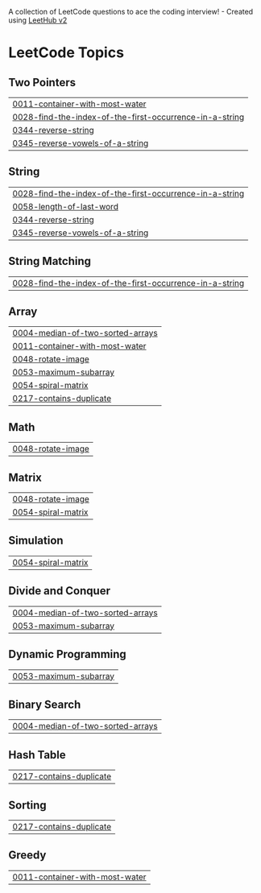 A collection of LeetCode questions to ace the coding interview! - Created using [LeetHub v2](https://github.com/arunbhardwaj/LeetHub-2.0)
<!---LeetCode Topics Start-->
# LeetCode Topics
## Two Pointers
|  |
| ------- |
| [0011-container-with-most-water](https://github.com/Raja-Muhammad-Bilal-Arshad/Leetcodes_Daily/tree/master/0011-container-with-most-water) |
| [0028-find-the-index-of-the-first-occurrence-in-a-string](https://github.com/Raja-Muhammad-Bilal-Arshad/Leetcodes_Daily/tree/master/0028-find-the-index-of-the-first-occurrence-in-a-string) |
| [0344-reverse-string](https://github.com/Raja-Muhammad-Bilal-Arshad/Leetcodes_Daily/tree/master/0344-reverse-string) |
| [0345-reverse-vowels-of-a-string](https://github.com/Raja-Muhammad-Bilal-Arshad/Leetcodes_Daily/tree/master/0345-reverse-vowels-of-a-string) |
## String
|  |
| ------- |
| [0028-find-the-index-of-the-first-occurrence-in-a-string](https://github.com/Raja-Muhammad-Bilal-Arshad/Leetcodes_Daily/tree/master/0028-find-the-index-of-the-first-occurrence-in-a-string) |
| [0058-length-of-last-word](https://github.com/Raja-Muhammad-Bilal-Arshad/Leetcodes_Daily/tree/master/0058-length-of-last-word) |
| [0344-reverse-string](https://github.com/Raja-Muhammad-Bilal-Arshad/Leetcodes_Daily/tree/master/0344-reverse-string) |
| [0345-reverse-vowels-of-a-string](https://github.com/Raja-Muhammad-Bilal-Arshad/Leetcodes_Daily/tree/master/0345-reverse-vowels-of-a-string) |
## String Matching
|  |
| ------- |
| [0028-find-the-index-of-the-first-occurrence-in-a-string](https://github.com/Raja-Muhammad-Bilal-Arshad/Leetcodes_Daily/tree/master/0028-find-the-index-of-the-first-occurrence-in-a-string) |
## Array
|  |
| ------- |
| [0004-median-of-two-sorted-arrays](https://github.com/Raja-Muhammad-Bilal-Arshad/Leetcodes_Daily/tree/master/0004-median-of-two-sorted-arrays) |
| [0011-container-with-most-water](https://github.com/Raja-Muhammad-Bilal-Arshad/Leetcodes_Daily/tree/master/0011-container-with-most-water) |
| [0048-rotate-image](https://github.com/Raja-Muhammad-Bilal-Arshad/Leetcodes_Daily/tree/master/0048-rotate-image) |
| [0053-maximum-subarray](https://github.com/Raja-Muhammad-Bilal-Arshad/Leetcodes_Daily/tree/master/0053-maximum-subarray) |
| [0054-spiral-matrix](https://github.com/Raja-Muhammad-Bilal-Arshad/Leetcodes_Daily/tree/master/0054-spiral-matrix) |
| [0217-contains-duplicate](https://github.com/Raja-Muhammad-Bilal-Arshad/Leetcodes_Daily/tree/master/0217-contains-duplicate) |
## Math
|  |
| ------- |
| [0048-rotate-image](https://github.com/Raja-Muhammad-Bilal-Arshad/Leetcodes_Daily/tree/master/0048-rotate-image) |
## Matrix
|  |
| ------- |
| [0048-rotate-image](https://github.com/Raja-Muhammad-Bilal-Arshad/Leetcodes_Daily/tree/master/0048-rotate-image) |
| [0054-spiral-matrix](https://github.com/Raja-Muhammad-Bilal-Arshad/Leetcodes_Daily/tree/master/0054-spiral-matrix) |
## Simulation
|  |
| ------- |
| [0054-spiral-matrix](https://github.com/Raja-Muhammad-Bilal-Arshad/Leetcodes_Daily/tree/master/0054-spiral-matrix) |
## Divide and Conquer
|  |
| ------- |
| [0004-median-of-two-sorted-arrays](https://github.com/Raja-Muhammad-Bilal-Arshad/Leetcodes_Daily/tree/master/0004-median-of-two-sorted-arrays) |
| [0053-maximum-subarray](https://github.com/Raja-Muhammad-Bilal-Arshad/Leetcodes_Daily/tree/master/0053-maximum-subarray) |
## Dynamic Programming
|  |
| ------- |
| [0053-maximum-subarray](https://github.com/Raja-Muhammad-Bilal-Arshad/Leetcodes_Daily/tree/master/0053-maximum-subarray) |
## Binary Search
|  |
| ------- |
| [0004-median-of-two-sorted-arrays](https://github.com/Raja-Muhammad-Bilal-Arshad/Leetcodes_Daily/tree/master/0004-median-of-two-sorted-arrays) |
## Hash Table
|  |
| ------- |
| [0217-contains-duplicate](https://github.com/Raja-Muhammad-Bilal-Arshad/Leetcodes_Daily/tree/master/0217-contains-duplicate) |
## Sorting
|  |
| ------- |
| [0217-contains-duplicate](https://github.com/Raja-Muhammad-Bilal-Arshad/Leetcodes_Daily/tree/master/0217-contains-duplicate) |
## Greedy
|  |
| ------- |
| [0011-container-with-most-water](https://github.com/Raja-Muhammad-Bilal-Arshad/Leetcodes_Daily/tree/master/0011-container-with-most-water) |
<!---LeetCode Topics End-->